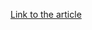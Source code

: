 [Link to the article](https://www.sentinelone.com/blog/coming-out-of-your-shell-from-shlayer-to-zshlayer/)

